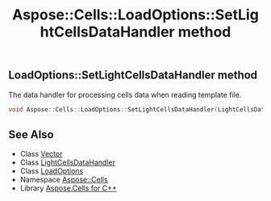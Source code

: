 ﻿---
title: Aspose::Cells::LoadOptions::SetLightCellsDataHandler method
linktitle: SetLightCellsDataHandler
second_title: Aspose.Cells for C++ API Reference
description: 'Aspose::Cells::LoadOptions::SetLightCellsDataHandler method. The data handler for processing cells data when reading template file in C++.'
type: docs
weight: 3200
url: /cpp/aspose.cells/loadoptions/setlightcellsdatahandler/
---
## LoadOptions::SetLightCellsDataHandler method


The data handler for processing cells data when reading template file.

```cpp
void Aspose::Cells::LoadOptions::SetLightCellsDataHandler(LightCellsDataHandler *value)
```

## See Also

* Class [Vector](../../vector/)
* Class [LightCellsDataHandler](../../lightcellsdatahandler/)
* Class [LoadOptions](../)
* Namespace [Aspose::Cells](../../)
* Library [Aspose.Cells for C++](../../../)
